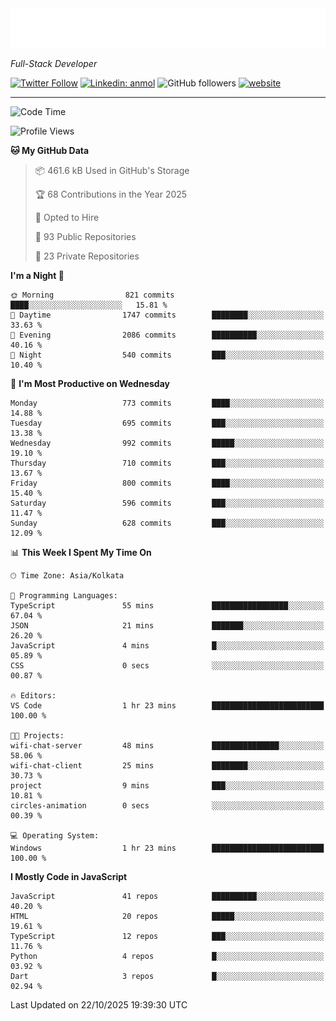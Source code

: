 <!-- START:readme-typing -->
<img src="readme-typing.svg" />
<!-- END:readme-typing -->

<p><em>Full-Stack Developer</em></p>

[![Twitter Follow](https://img.shields.io/twitter/follow/tonalmathew?style=flat)](https://twitter.com/intent/follow?screen_name=tonalmathew)
[![Linkedin: anmol](https://img.shields.io/badge/tonal-mathew?style=flat-square&logo=Linkedin&logoColor=white&link=https://www.linkedin.com/in/tonal-mathew/)](https://www.linkedin.com/in/tonal-mathew/)
![GitHub followers](https://img.shields.io/github/followers/tonalmathew?label=Follow&style=social)
[![website](https://img.shields.io/badge/Website-46a2f1.svg?&style=flat-square&logo=Google-Chrome&logoColor=white&link=http://tonalmathew.github.io/)](http://tonalmathew.github.io/)

---
<!--START_SECTION:waka-->
![Code Time](http://img.shields.io/badge/Code%20Time-1%2C545%20hrs%2055%20mins-blue)

![Profile Views](http://img.shields.io/badge/Profile%20Views-0-blue)

**🐱 My GitHub Data** 

> 📦 461.6 kB Used in GitHub's Storage 
 > 
> 🏆 68 Contributions in the Year 2025
 > 
> 💼 Opted to Hire
 > 
> 📜 93 Public Repositories 
 > 
> 🔑 23 Private Repositories 
 > 
**I'm a Night 🦉** 

```text
🌞 Morning                821 commits         ████░░░░░░░░░░░░░░░░░░░░░   15.81 % 
🌆 Daytime                1747 commits        ████████░░░░░░░░░░░░░░░░░   33.63 % 
🌃 Evening                2086 commits        ██████████░░░░░░░░░░░░░░░   40.16 % 
🌙 Night                  540 commits         ███░░░░░░░░░░░░░░░░░░░░░░   10.40 % 
```
📅 **I'm Most Productive on Wednesday** 

```text
Monday                   773 commits         ████░░░░░░░░░░░░░░░░░░░░░   14.88 % 
Tuesday                  695 commits         ███░░░░░░░░░░░░░░░░░░░░░░   13.38 % 
Wednesday                992 commits         █████░░░░░░░░░░░░░░░░░░░░   19.10 % 
Thursday                 710 commits         ███░░░░░░░░░░░░░░░░░░░░░░   13.67 % 
Friday                   800 commits         ████░░░░░░░░░░░░░░░░░░░░░   15.40 % 
Saturday                 596 commits         ███░░░░░░░░░░░░░░░░░░░░░░   11.47 % 
Sunday                   628 commits         ███░░░░░░░░░░░░░░░░░░░░░░   12.09 % 
```


📊 **This Week I Spent My Time On** 

```text
🕑︎ Time Zone: Asia/Kolkata

💬 Programming Languages: 
TypeScript               55 mins             █████████████████░░░░░░░░   67.04 % 
JSON                     21 mins             ███████░░░░░░░░░░░░░░░░░░   26.20 % 
JavaScript               4 mins              █░░░░░░░░░░░░░░░░░░░░░░░░   05.89 % 
CSS                      0 secs              ░░░░░░░░░░░░░░░░░░░░░░░░░   00.87 % 

🔥 Editors: 
VS Code                  1 hr 23 mins        █████████████████████████   100.00 % 

🐱‍💻 Projects: 
wifi-chat-server         48 mins             ███████████████░░░░░░░░░░   58.06 % 
wifi-chat-client         25 mins             ████████░░░░░░░░░░░░░░░░░   30.73 % 
project                  9 mins              ███░░░░░░░░░░░░░░░░░░░░░░   10.81 % 
circles-animation        0 secs              ░░░░░░░░░░░░░░░░░░░░░░░░░   00.39 % 

💻 Operating System: 
Windows                  1 hr 23 mins        █████████████████████████   100.00 % 
```

**I Mostly Code in JavaScript** 

```text
JavaScript               41 repos            ██████████░░░░░░░░░░░░░░░   40.20 % 
HTML                     20 repos            █████░░░░░░░░░░░░░░░░░░░░   19.61 % 
TypeScript               12 repos            ███░░░░░░░░░░░░░░░░░░░░░░   11.76 % 
Python                   4 repos             █░░░░░░░░░░░░░░░░░░░░░░░░   03.92 % 
Dart                     3 repos             █░░░░░░░░░░░░░░░░░░░░░░░░   02.94 % 
```




 Last Updated on 22/10/2025 19:39:30 UTC
<!--END_SECTION:waka-->
